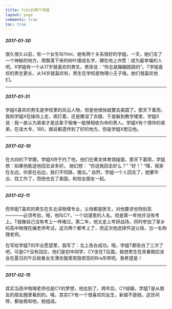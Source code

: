 ```yaml
---
title: Yimi的两个学姐
layout: page
comments: true
toc: true
---
```


##### 2017-01-30
很久很久以前，有一个女生叫Yimi，她有两个关系很好的学姐。一天，她们去了一个神秘的地方，用飘落下来的树叶摆成名字。蹲在地上许愿：成为最幸福的人吧。X学姐有一个从17岁就喜欢的男生，男孩说：“你总是蹦蹦跳跳的”。T学姐喜欢的男生更长，从14岁就喜欢啦，男生在学校是物理小王子哦。她们很喜欢他们。

---

##### 2017-01-31
学姐X喜欢的男生是学校里的风云人物，但是他很快就要去美国了。那天下着雨，我和学姐X在操场上走，雨打着，还是撒湿了衣服、于是躲到教学楼里，学姐X说：我一直认为弟弟才是这辈子我唯一能够相依为命的男人。学姐X有个很帅的弟弟，在读大专，180，据说都遗传到了好的地方。但是学姐X想见他。

---

##### 2017-02-10
在大四的下学期，学姐X终于约了他，他们在黄龙体育馆碰面，那天下着雨，学姐想：如果他能送他回去该多好。
她幻想：
  “你送我回去好么？”
  “好！”
  “噗，我家在左边，你家在右边，我们不同路，傻瓜。”
 自然，学姐一个人回去了，她要毕业、找工作了，而他也去了美国，和他女朋友一起。

---

##### 2017-02-11
而学姐T喜欢的男生在东北读物理专业，父母都是医生，对他要求也特别高————必须考验，哦，他叫CY，一个动漫里的人名。但是第一年他并没有考上。T就像自己没有考上一样难过。第二年，他又走上考研战场，同时参加了家乡的高中物理在编老师考试。这次两个都考上了，但这次他选择忤逆父母，当一名物理老师。

在写给学姐T的毕业愿望里，我写了：北上告白成功。哦，学姐T都告白了三次了吧，可是CY没有回应，他们是初中同学，CY坐在T后面。我想男生在青春期应该会在夏日的午后偷看女生薄衣服里若隐若现的Bra吊带吧。我希望是！

---

##### 2017-02-15
其实当高中物理老师也是CY的梦想，他达到了。两年后，CY结婚，学姐T是从朋友的朋友圈里看到的。哦，其实CY有一个很喜欢的女生，新娘不是她。这世间呀，都由我和他，她组成。

